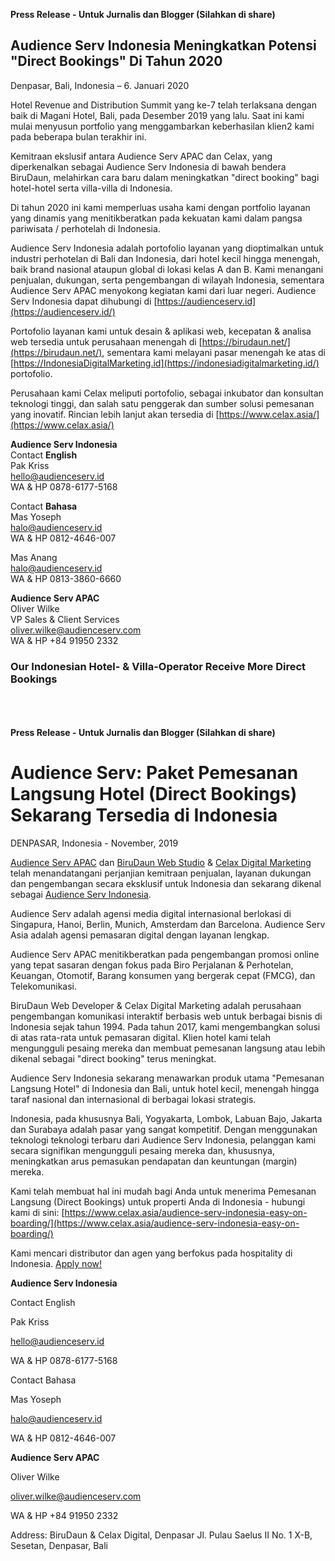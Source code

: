**Press Release - Untuk Jurnalis dan Blogger (Silahkan di share)**

## Audience Serv Indonesia Meningkatkan Potensi "Direct Bookings" Di Tahun 2020

Denpasar, Bali, Indonesia – 6. Januari 2020

Hotel Revenue and Distribution Summit yang ke-7 telah terlaksana dengan baik di Magani Hotel, Bali, pada Desember 2019 yang lalu. Saat ini kami mulai menyusun portfolio yang menggambarkan keberhasilan klien2 kami pada beberapa bulan terakhir ini.

Kemitraan ekslusif antara Audience Serv APAC dan Celax, yang diperkenalkan sebagai Audience Serv Indonesia di bawah bendera BiruDaun, melahirkan cara baru dalam meningkatkan "direct booking" bagi hotel-hotel serta villa-villa di Indonesia.

Di tahun 2020 ini kami memperluas usaha kami dengan portfolio layanan yang dinamis yang menitikberatkan pada kekuatan kami dalam pangsa pariwisata / perhotelah di Indonesia.

Audience Serv Indonesia adalah portofolio layanan yang dioptimalkan untuk industri perhotelan di Bali dan Indonesia, dari hotel kecil hingga menengah, baik brand nasional ataupun global di lokasi kelas A dan B. Kami menangani penjualan, dukungan, serta pengembangan di wilayah Indonesia, sementara Audience Serv APAC menyokong kegiatan kami dari luar negeri. Audience Serv Indonesia dapat dihubungi di [https://audienceserv.id](https://audienceserv.id/)

Portofolio layanan kami untuk desain & aplikasi web, kecepatan & analisa web tersedia untuk perusahaan menengah di [https://birudaun.net/](https://birudaun.net/), sementara kami melayani pasar menengah ke atas di [https://IndonesiaDigitalMarketing.id](https://indonesiadigitalmarketing.id/) portofolio.

Perusahaan kami Celax meliputi portofolio, sebagai inkubator dan konsultan teknologi tinggi, dan salah satu penggerak dan sumber solusi pemesanan yang inovatif. Rincian lebih lanjut akan tersedia di [https://www.celax.asia/](https://www.celax.asia/)

**Audience Serv Indonesia**  
Contact  **English**  
Pak Kriss  
[hello@audienceserv.id](mailto:hello@audienceserv.id)  
WA & HP 0878-6177-5168  

Contact  **Bahasa**  
Mas Yoseph  
[halo@audienceserv.id](mailto:halo@audienceserv.id)  
WA & HP 0812-4646-007  

Mas Anang  
[halo@audienceserv.id](mailto:halo@audienceserv.id)  
WA & HP 0813-3860-6660  

**Audience Serv APAC**  
Oliver Wilke  
VP Sales & Client Services  
[oliver.wilke@audienceserv.com](mailto:oliver.wilke@audienceserv.com)  
WA & HP +84 91950 2332  

### Our Indonesian Hotel- & Villa-Operator Receive More Direct Bookings  
<br/><br/><br/>
**Press Release - Untuk Jurnalis dan Blogger (Silahkan di share)**

# Audience Serv: Paket Pemesanan Langsung Hotel (Direct Bookings) Sekarang Tersedia di Indonesia

DENPASAR, Indonesia - November, 2019

[Audience Serv APAC](https://www.audienceserv.asia/) dan [BiruDaun Web Studio](https://birudaun.net/) &amp; [Celax Digital Marketing](https://www.celax.asia/) telah menandatangani perjanjian kemitraan penjualan, layanan dukungan dan pengembangan  secara eksklusif untuk Indonesia dan sekarang dikenal sebagai [Audience Serv Indonesia](https://www.audienceserv.id/).

Audience Serv adalah agensi media digital internasional berlokasi di Singapura, Hanoi, Berlin, Munich, Amsterdam dan Barcelona. Audience Serv Asia adalah agensi pemasaran digital dengan layanan lengkap.

Audience Serv APAC menitikberatkan pada pengembangan promosi online yang tepat sasaran dengan fokus pada Biro Perjalanan &amp; Perhotelan, Keuangan, Otomotif, Barang konsumen yang bergerak cepat (FMCG), dan Telekomunikasi.

BiruDaun Web Developer &amp; Celax Digital Marketing adalah perusahaan pengembangan komunikasi interaktif berbasis web untuk berbagai bisnis di Indonesia sejak tahun 1994. Pada tahun 2017, kami mengembangkan solusi di atas rata-rata untuk pemasaran digital. Klien hotel kami telah mengungguli pesaing mereka dan membuat pemesanan langsung atau lebih dikenal sebagai &quot;direct booking&quot; terus meningkat.

Audience Serv Indonesia sekarang menawarkan produk utama &quot;Pemesanan Langsung Hotel&quot; di Indonesia dan Bali, untuk hotel kecil, menengah hingga taraf nasional dan internasional di berbagai lokasi strategis.

Indonesia, pada khususnya Bali, Yogyakarta, Lombok, Labuan Bajo, Jakarta dan Surabaya adalah pasar yang sangat kompetitif. Dengan menggunakan teknologi teknologi terbaru dari Audience Serv Indonesia, pelanggan kami secara signifikan mengungguli pesaing mereka dan, khususnya, meningkatkan arus pemasukan pendapatan dan keuntungan (margin) mereka.

Kami telah membuat hal ini mudah bagi Anda untuk menerima Pemesanan Langsung (Direct Bookings) untuk properti Anda di Indonesia - hubungi kami di sini: [https://www.celax.asia/audience-serv-indonesia-easy-on-boarding/](https://www.celax.asia/audience-serv-indonesia-easy-on-boarding/)

Kami mencari distributor dan agen yang berfokus pada hospitality di Indonesia. [Apply now!](https://www.celax.asia/contact/)

**Audience Serv Indonesia**

Contact English

Pak Kriss

[hello@audienceserv.id](mailto:hello@audienceserv.id)

WA &amp; HP 0878-6177-5168

Contact Bahasa

Mas Yoseph

[halo@audienceserv.id](mailto:halo@audienceserv.id)

WA &amp; HP 0812-4646-007

**Audience Serv APAC**

Oliver Wilke

[oliver.wilke@audienceserv.com](mailto:oliver.wilke@audienceserv.com)

WA &amp; HP +84 91950 2332


Address:
BiruDaun & Celax Digital, Denpasar
Jl. Pulau Saelus II No. 1 X-B, Sesetan, Denpasar, Bali
